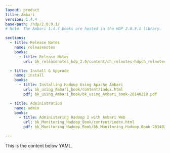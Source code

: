 ```yaml
---
layout: product
title: Ambari
version: 1.4.4
base-path: /hdp/2.0.9.1/
# Note: The Ambari 1.4.4 books are hosted in the HDP 2.0.9.1 library.

sections:
  - title: Release Notes
    name: releasenotes
    books:
      - title: Release Notes
        url: bk_releasenotes_hdp_2.0/content/ch_relnotes-hdpch_relnotes-hdp-2.0.9.1-knownissues-ambari.html

  - title: Install & Upgrade
    name: install
    books:
      - title: Installing Hadoop Using Apache Ambari
        url: bk_using_Ambari_book/content/index.html
        pdf: bk_using_Ambari_book/bk_using_Ambari_book-20140210.pdf

  - title: Administration
    name: admin
    books:
      - title: Administering Hadoop 2 with Ambari Web
        url: bk_Monitoring_Hadoop_Book/content/index.html
        pdf: bk_Monitoring_Hadoop_Book/bk_Monitoring_Hadoop_Book-20140210.pdf

---
```


This is the content below YAML.
